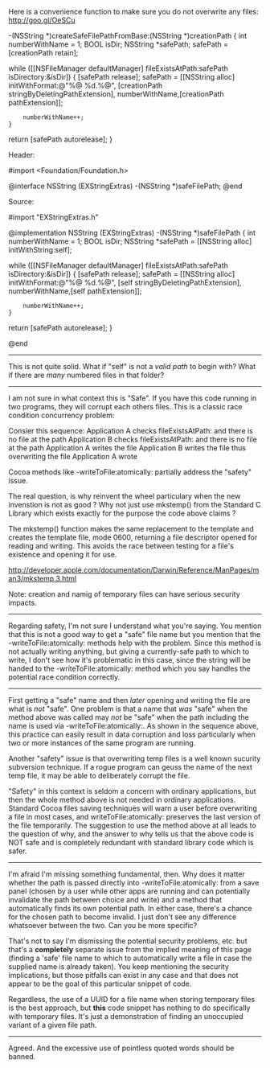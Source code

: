 Here is a convenience function to make sure you do not overwrite any files: http://goo.gl/OeSCu

    
-(NSString *)createSafeFilePathFromBase:(NSString *)creationPath
{
int numberWithName = 1;
BOOL isDir;
NSString *safePath;
safePath = [creationPath retain];

while ([[NSFileManager defaultManager] fileExistsAtPath:safePath
                                            isDirectory:&isDir])
    {
        [safePath release];
        safePath = [[NSString alloc] initWithFormat:@"%@ %d.%@",
            [creationPath stringByDeletingPathExtension],
            numberWithName,[creationPath pathExtension]];
        
        numberWithName++;
    }


return [safePath autorelease];
}


Header:
    
#import <Foundation/Foundation.h>

@interface NSString (EXStringExtras)
-(NSString *)safeFilePath;
@end

Source:
    
#import "EXStringExtras.h"

@implementation NSString (EXStringExtras)
-(NSString *)safeFilePath
{
int numberWithName = 1;
BOOL isDir;
NSString *safePath = [[NSString alloc] initWithString:self];

while ([[NSFileManager defaultManager] fileExistsAtPath:safePath
                                            isDirectory:&isDir])
    {
        [safePath release];
        safePath = [[NSString alloc] initWithFormat:@"%@ %d.%@",
            [self 	stringByDeletingPathExtension],
            numberWithName,[self pathExtension]];
        
        numberWithName++;
    }

return [safePath autorelease];
}

@end


----

This is not quite solid. What if "self" is not a *valid path* to begin with? What if there are *many* numbered files in that folder?

----
I am not sure in what context this is "Safe".  If you have this code running in two programs, they will corrupt each others files.  This is a classic race condition concurrency problem:

Consier this sequence:
Application A checks fileExistsAtPath: and there is no file at the path
Application B checks fileExistsAtPath: and there is no file at the path
Application A writes the file
Application B writes the file thus overwriting the file Application A wrote

Cocoa methods like -writeToFile:atomically: partially address the "safety" issue.

The real question, is why reinvent the wheel particulary when the new invenstion is not as good ?  Why not just use mkstemp() from the Standard C Library which exists exactly for the purpose the code above claims ?

The mkstemp() function makes the same replacement to the template and
     creates the template file, mode 0600, returning a file descriptor opened
     for reading and writing.  This avoids the race between testing for a
     file's existence and opening it for use.


http://developer.apple.com/documentation/Darwin/Reference/ManPages/man3/mkstemp.3.html

Note: creation and namig of temporary files can have serious security impacts.

----

Regarding safety, I'm not sure I understand what you're saying. You mention that this is not a good way to get a "safe" file name but you mention that the -writeToFile:atomically: methods help with the problem. Since this method is not actually writing anything, but giving a currently-safe path to which to write, I don't see how it's problematic in this case, since the string will be handed to the -writeToFile:atomically: method which you say handles the potential race condition correctly.

----
First getting a "safe" name and then _later_ opening and writing the file are what is _not_ "safe".  One problem is that a name that _was_ "safe" when the method above was called may _not_ be "safe" when the path including the name is used via -writeToFile:atomically:.  As shown in the sequence above, this practice can easily result in data corruption and loss particularly when two or more instances of the same program are running.

Another "safety" issue is that overwriting temp files is a well known sucurity subversion technique.  If a rogue program can geuss the name of the next temp file, it may be able to deliberately corrupt the file.

"Safety" in this context is seldom a concern with ordinary applications, but then the whole method above is not needed in ordinary applications.  Standard Cocoa files saving techniques will warn a user before overwriting a file in most cases, and writeToFile:atomically: preserves the last version of the file temporarily.  The suggestion to use the method above at all leads to the question of why, and the answer to why tells us that the above code is NOT safe and is completely redundant with standard library code which is safer.

----

I'm afraid I'm missing something fundamental, then. Why does it matter whether the path is passed directly into -writeToFile:atomically: from a save panel (chosen by a user while other apps are running and can potentially invalidate the path between choice and write) and a method that automatically finds its own potential path. In either case, there's a chance for the chosen path to become invalid. I just don't see any difference whatsoever between the two. Can you be more specific?

That's not to say I'm dismissing the potential security problems, etc. but that's a **completely** separate issue from the implied meaning of this page (finding a 'safe' file name to which to automatically write a file in case the supplied name is already taken). You keep mentioning the security implications, but those pitfalls can exist in any case and that does not appear to be the goal of this particular snippet of code.

Regardless, the use of a UUID for a file name when storing temporary files is the best approach, but **this** code snippet has nothing to do specifically with temporary files. It's just a demonstration of finding an unoccupied variant of a given file path.

----

Agreed. And the excessive use of pointless quoted words should be banned.
